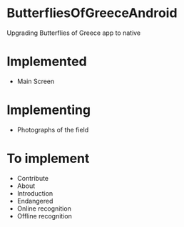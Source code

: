 # ButterfliesOfGreeceAndroid
Upgrading Butterflies of Greece app to native

# Implemented

- Main Screen

# Implementing

- Photographs of the field

# To implement

- Contribute
- About
- Introduction
- Endangered
- Online recognition
- Offline recognition
